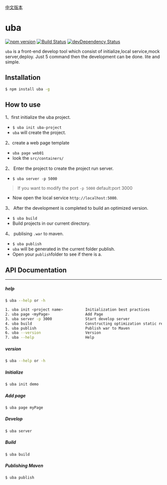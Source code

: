 [中文版本](https://github.com/iuap-design/uba/blob/master/README_CN.md)
# uba

[![npm version](https://img.shields.io/npm/v/uba.svg)](https://www.npmjs.com/package/uba)
[![Build Status](https://img.shields.io/travis/iuap-design/uba/master.svg)](https://travis-ci.org/iuap-design/uba)
[![devDependency Status](https://img.shields.io/david/dev/iuap-design/uba.svg)](https://david-dm.org/iuap-design/uba#info=devDependencies)



`uba` is a front-end develop tool which consist of initialize,local service,mock server,deploy. Just 5 command then the development can be done. lite and simple.

## Installation

```sh
$ npm install uba -g
```

## How to use
1、first initialize the uba project.
- `$ uba init uba-project`
- `uba` will create the project.

2、create a web page template
- `uba page web01`
- look the `src/containers/`

2、 Enter the project to create the project run server.
- `$ uba server -p 5000`

> If you want to modify the port `-p 5000` default:port 3000

- Now open the local service `http://localhost:5000`.

3、 After the development is completed to build an optimized version.
- `$ uba build`
- Build projects in our current directory.

4、 publising `.war` to maven.
- `$ uba publish`
- `uba` will be generated in the current folder publish.
- Open your `publish`folder to see if there is a.

## API Documentation

---
##### help

```sh
$ uba --help or -h
```

```sh
1. uba init <project name>     		Initialization best practices
2. uba page <myPage>                Add Page
3. uba server -p 3000          		Start develop server
4. uba build   						Constructing optimization static resources
5. uba publish 						Publish war to Maven
6. uba --version       				Version
7. uba --help  						Help
```
##### version
```sh
$ uba --help or -h
```

##### Initialize
```sh
$ uba init demo
```

##### Add page
```sh
$ uba page myPage
```

##### Develop
```sh
$ uba server
```

##### Build
```sh
$ uba build
```

##### Publishing Maven
```sh
$ uba publish
```

